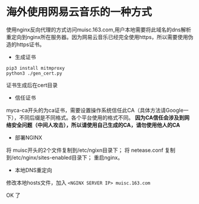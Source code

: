 # 海外使用网易云音乐的一种方式
使用nginx反向代理的方式访问muisc.163.com,用户本地需要将此域名的dns解析重定向到nginx所在服务器。因为网易云音乐已经完全使用https，所以需要使用伪造的https证书。

* 生成证书
```
pip3 install mitmproxy
python3 ./gen_cert.py
```

   证书生成后在cert目录

* 信任证书

myca-ca开头的为ca证书，需要设置操作系统信任此CA（具体方法请Google一下），不同后缀是不同格式。各个平台使用的格式不同。
**因为CA信任会涉及到网络安全问题（中间人攻击），所以请使用自己生成的CA，请勿使用他人的CA**

* 部署NGINX

将 muisc开头的2个文件复制到/etc/ngixn目录下；
将 netease.conf 复制到/etc/nginx/sites-enabled目录下；
重启nginx。

* 本地DNS重定向

修改本地hosts文件，加入
```<NGINX SERVER IP> muisc.163.com```

OK 了